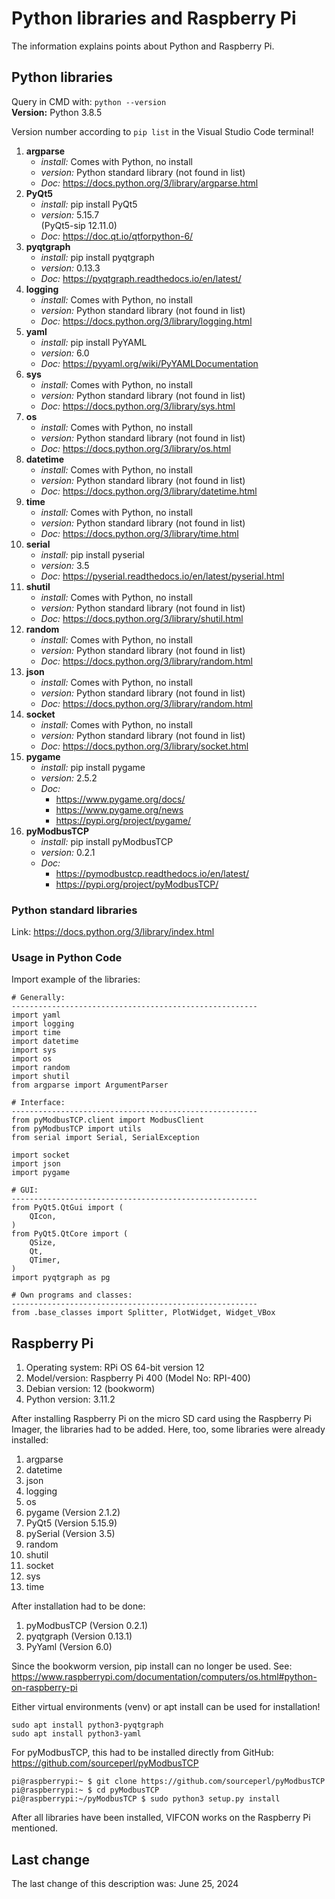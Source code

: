 # Python libraries and Raspberry Pi

The information explains points about Python and Raspberry Pi.

## Python libraries

Query in CMD with: `python --version`   
**Version:** Python 3.8.5

Version number according to `pip list` in the Visual Studio Code terminal!

1. **argparse**
    - *install:* Comes with Python, no install
    - *version:* Python standard library (not found in list)
    - *Doc:* https://docs.python.org/3/library/argparse.html
2. **PyQt5**
    - *install:* pip install PyQt5
    - *version:* 5.15.7   
    (PyQt5-sip 12.11.0)
    - *Doc:* https://doc.qt.io/qtforpython-6/
3. **pyqtgraph**
    - *install:* pip install pyqtgraph
    - *version:* 0.13.3
    - *Doc:* https://pyqtgraph.readthedocs.io/en/latest/
4. **logging**
    - *install:* Comes with Python, no install
    - *version:* Python standard library (not found in list)
    - *Doc:* https://docs.python.org/3/library/logging.html
5. **yaml**
    - *install:* pip install PyYAML
    - *version:* 6.0
    - *Doc:* https://pyyaml.org/wiki/PyYAMLDocumentation
6. **sys**
    - *install:* Comes with Python, no install
    - *version:* Python standard library (not found in list)
    - *Doc:* https://docs.python.org/3/library/sys.html
7. **os**
    - *install:* Comes with Python, no install
    - *version:* Python standard library (not found in list)
    - *Doc:* https://docs.python.org/3/library/os.html
8. **datetime**
    - *install:* Comes with Python, no install
    - *version:* Python standard library (not found in list)
    - *Doc:* https://docs.python.org/3/library/datetime.html
9. **time**
    - *install:* Comes with Python, no install
    - *version:* Python standard library (not found in list)
    - *Doc:* https://docs.python.org/3/library/time.html
10. **serial**
    - *install:* pip install pyserial
    - *version:* 3.5
    - *Doc:* https://pyserial.readthedocs.io/en/latest/pyserial.html
11. **shutil**
    - *install:* Comes with Python, no install 
    - *version:* Python standard library (not found in list) 
    - *Doc:* https://docs.python.org/3/library/shutil.html
12. **random**
    - *install:* Comes with Python, no install 
    - *version:* Python standard library (not found in list)
    - *Doc:* https://docs.python.org/3/library/random.html
13. **json**
    - *install:* Comes with Python, no install
    - *version:* Python standard library (not found in list)
    - *Doc:* https://docs.python.org/3/library/random.html
14. **socket**
    - *install:* Comes with Python, no install
    - *version:* Python standard library (not found in list)
    - *Doc:* https://docs.python.org/3/library/socket.html
15. **pygame**
    - *install:* pip install pygame
    - *version:* 2.5.2
    - *Doc:* 
        - https://www.pygame.org/docs/
        - https://www.pygame.org/news
        - https://pypi.org/project/pygame/  
16. **pyModbusTCP**    
    - *install:* pip install pyModbusTCP
    - *version:* 0.2.1
    - *Doc:* 
        - https://pymodbustcp.readthedocs.io/en/latest/
        - https://pypi.org/project/pyModbusTCP/ 

### Python standard libraries
Link: https://docs.python.org/3/library/index.html

### Usage in Python Code

Import example of the libraries:
```
# Generally:
-------------------------------------------------------
import yaml
import logging
import time
import datetime
import sys
import os
import random
import shutil
from argparse import ArgumentParser

# Interface:
-------------------------------------------------------
from pyModbusTCP.client import ModbusClient
from pyModbusTCP import utils
from serial import Serial, SerialException

import socket   
import json
import pygame

# GUI:
-------------------------------------------------------
from PyQt5.QtGui import (
    QIcon, 
)
from PyQt5.QtCore import (
    QSize,
    Qt,
    QTimer,
)
import pyqtgraph as pg

# Own programs and classes:
-------------------------------------------------------
from .base_classes import Splitter, PlotWidget, Widget_VBox
```

## Raspberry Pi

1. Operating system: RPi OS 64-bit version 12
2. Model/version: Raspberry Pi 400 (Model No: RPI-400)
3. Debian version: 12 (bookworm)
4. Python version: 3.11.2

After installing Raspberry Pi on the micro SD card using the Raspberry Pi Imager, the libraries had to be added. Here, too, some libraries were already installed:

1. argparse
2. datetime
3. json
4. logging
5. os
6. pygame (Version 2.1.2)
7. PyQt5 (Version 5.15.9)
8. pySerial (Version 3.5)
9. random
10. shutil
11. socket
12. sys
13. time

After installation had to be done:

1. pyModbusTCP (Version 0.2.1)
2. pyqtgraph (Version 0.13.1) 
3. PyYaml (Version 6.0)

Since the bookworm version, pip install can no longer be used. See: https://www.raspberrypi.com/documentation/computers/os.html#python-on-raspberry-pi

Either virtual environments (venv) or apt install can be used for installation!

```
sudo apt install python3-pyqtgraph
sudo apt install python3-yaml
```

For pyModbusTCP, this had to be installed directly from GitHub: https://github.com/sourceperl/pyModbusTCP

```
pi@raspberrypi:~ $ git clone https://github.com/sourceperl/pyModbusTCP
pi@raspberrypi:~ $ cd pyModbusTCP
pi@raspberrypi:~/pyModbusTCP $ sudo python3 setup.py install
```

After all libraries have been installed, VIFCON works on the Raspberry Pi mentioned.

## Last change

The last change of this description was: June 25, 2024
